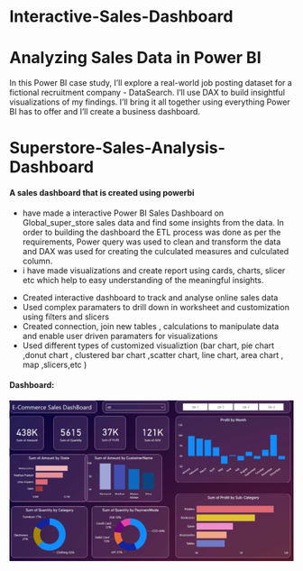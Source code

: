 # Interactive-Sales-Dashboard

# Analyzing Sales Data in Power BI

In this Power BI case study, I’ll explore a real-world job posting dataset for a fictional recruitment company - DataSearch. I’ll use DAX to build insightful visualizations of my findings. I’ll bring it all together using everything Power BI has to offer and I’ll create a business dashboard.

# Superstore-Sales-Analysis-Dashboard

#### A sales dashboard that is created using powerbi

*  have made a interactive Power BI Sales Dashboard on Global_super_store sales data and find some insights from the data. In order to building the dashboard the ETL process was done as per the requirements, Power query was used to clean and transform the data and DAX was used for creating the culculated measures and culculated column.
* i have made visualizations and create report using cards, charts, slicer etc which help to easy understanding of the meaningful insights.
- Created interactive dashboard to track and analyse online sales data 
- Used complex paramaters to drill down in worksheet and customization using filters and slicers
- Created connection, join new tables , calculations to manipulate data and enable user driven
  paramaters for visualizations 
- Used different types of customized visualiztion (bar chart, pie chart ,donut chart , clustered
bar chart ,scatter chart, line chart, area chart , map ,slicers,etc  )


#### Dashboard:

![DahBoard](https://raw.githubusercontent.com/natsutaizai9/Interactive-Sales-Dashboard/main/SD/Dash.png)
